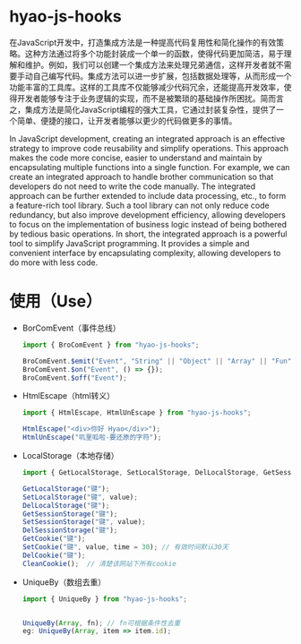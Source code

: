 # hyao-js-hooks

在JavaScript开发中，打造集成方法是一种提高代码复用性和简化操作的有效策略。这种方法通过将多个功能封装成一个单一的函数，使得代码更加简洁，易于理解和维护。例如，我们可以创建一个集成方法来处理兄弟通信，这样开发者就不需要手动自己编写代码。集成方法可以进一步扩展，包括数据处理等，从而形成一个功能丰富的工具库。这样的工具库不仅能够减少代码冗余，还能提高开发效率，使得开发者能够专注于业务逻辑的实现，而不是被繁琐的基础操作所困扰。简而言之，集成方法是简化JavaScript编程的强大工具，它通过封装复杂性，提供了一个简单、便捷的接口，让开发者能够以更少的代码做更多的事情。

In JavaScript development, creating an integrated approach is an effective strategy to improve code reusability and simplify operations. This approach makes the code more concise, easier to understand and maintain by encapsulating multiple functions into a single function. For example, we can create an integrated approach to handle brother communication so that developers do not need to write the code manually. The integrated approach can be further extended to include data processing, etc., to form a feature-rich tool library. Such a tool library can not only reduce code redundancy, but also improve development efficiency, allowing developers to focus on the implementation of business logic instead of being bothered by tedious basic operations. In short, the integrated approach is a powerful tool to simplify JavaScript programming. It provides a simple and convenient interface by encapsulating complexity, allowing developers to do more with less code.

# 使用（Use）

* BorComEvent（事件总线）

  ```javascript
  import { BroComEvent } from "hyao-js-hooks";

  BroComEvent.$emit("Event", "String" || "Object" || "Array" || "Fun");
  BroComEvent.$on("Event", () => {});
  BroComEvent.$off("Event");
  ```
* HtmlEscape（html转义）

  ```javascript
  import { HtmlEscape, HtmlUnEscape } from "hyao-js-hooks";

  HtmlEscape("<div>你好 Hyao</div>");
  HtmlUnEscape("叽里呱啦-要还原的字符");
  ```
* LocalStorage（本地存储）

  ```javascript
  import { GetLocalStorage, SetLocalStorage, DelLocalStorage, GetSessionStorage, SetSessionStorage, DelSessionStorage, GetCookie, SetCookie, DelCookie, CleanCookie } from "hyao-js-hooks";

  GetLocalStorage("键");
  SetLocalStorage("键", value);
  DelLocalStorage("键");
  GetSessionStorage("键");
  SetSessionStorage("键", value);
  DelSessionStorage("键");
  GetCookie("键");
  SetCookie("键", value, time = 30); // 有效时间默认30天
  DelCookie("键");
  CleanCookie();  // 清楚该网站下所有cookie
  ```
* UniqueBy（数组去重）

  ```js
  import { UniqueBy } from "hyao-js-hooks";


  UniqueBy(Array, fn); // fn可根据条件性去重 
  eg: UniqueBy(Array, item => item.id);
  ```
